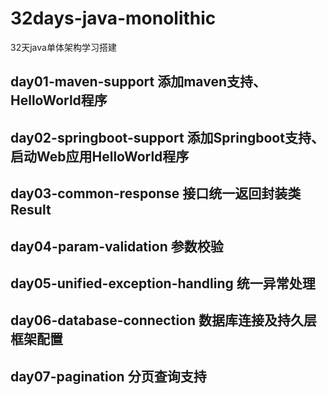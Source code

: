 # 32days-java-monolithic
32天java单体架构学习搭建

## day01-maven-support 添加maven支持、HelloWorld程序

## day02-springboot-support 添加Springboot支持、启动Web应用HelloWorld程序

## day03-common-response 接口统一返回封装类 Result

## day04-param-validation 参数校验

## day05-unified-exception-handling 统一异常处理

## day06-database-connection 数据库连接及持久层框架配置

## day07-pagination 分页查询支持

